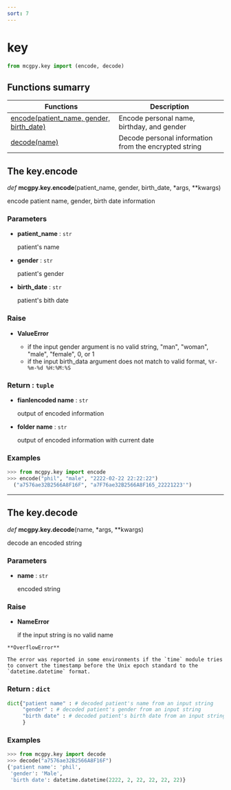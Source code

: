 ```yaml
---
sort: 7
---
```


# key

```python
from mcgpy.key import (encode, decode)
```

## Functions sumarry

| Functions | Description |
|-----------|-------------|
| [encode(patient_name, gender, birth_date)](https://pjjung.github.io/mcgpy/Classes/key.html#the-keyencode) | Encode personal name, birthday, and gender |
| [decode(name)](https://pjjung.github.io/mcgpy/Classes/key.html#the-keydecode) | Decode personal information from the encrypted string |

## The key.encode

*def* **mcgpy.key.encode**(patient_name, gender, birth_date, *args, **kwargs)

encode patient name, gender, birth date information

### Parameters

* **patient_name** : `str`

  patient's name

* **gender** : `str`

  patient's gender

* **birth_date** : `str`

  patient's bith date

### Raise

* **ValueError**

  * if the input gender argument is no valid string, "man", "woman", "male", "female", 0, or 1
  * if the input birth_data argument does not match to valid format, `%Y-%m-%d %H:%M:%S`

### Return : `tuple`

* **fianlencoded name** : `str`

  output of encoded information

* **folder name** : `str`

  output of encoded information with current date

### Examples

```python
>>> from mcgpy.key import encode
>>> encode("phil", "male", "2222-02-22 22:22:22")
  ("a7576ae32B2566A8F16F", "a7F76ae32B2566A8F165_22221223'")
```

---

## The key.decode

*def* **mcgpy.key.decode**(name, *args, **kwargs)

decode an encoded string

### Parameters

* **name** : `str`

  encoded string

### Raise

* **NameError**

  if the input string is no valid name

```warning
**OverflowError**

The error was reported in some environments if the `time` module tries to convert the timestamp before the Unix epoch standard to the `datetime.datetime` format.
```

### Return : `dict`

```python
dict{"patient name" : # decoded patient's name from an input string
     "gender" : # decoded patient's gender from an input string
     "birth date" : # decoded patient's birth date from an input string as "datetime.datetime" 
     }
```

### Examples

```python
>>> from mcgpy.key import decode
>>> decode("a7576ae32B2566A8F16F")
{'patient name': 'phil',
 'gender': 'Male',
 'birth date': datetime.datetime(2222, 2, 22, 22, 22, 22)}
```
